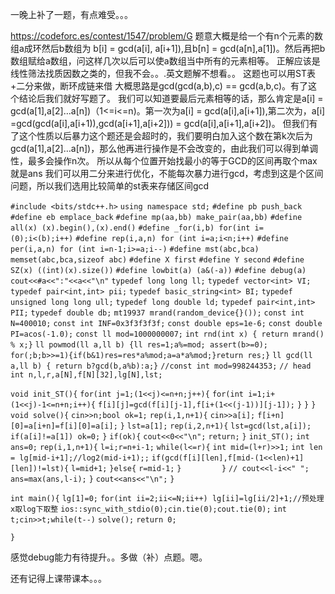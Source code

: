 一晚上补了一题，有点难受。。。

https://codeforc.es/contest/1547/problem/G
题意大概是给一个有n个元素的数组a成环然后b数组为 b[i] = gcd(a[i], a[i+1]),且b[n] = gcd(a[n],a[1])。然后再把b数组赋给a数组，问这样几次以后可以使a数组当中所有的元素相等。
正解应该是线性筛法找质因数之类的，但我不会。。.英文题解不想看。。
这题也可以用ST表+二分来做，断环成链来借
大概思路是gcd(gcd(a,b),c) == gcd(a,b,c)。有了这个结论后我们就好写题了。
我们可以知道要最后元素相等的话，那么肯定是a[i] = gcd(a[1],a[2]…a[n])（1<=i<=n)。第一次为a[i] = gcd(a[i],a[i+1]),第二次为，a[i] =gcd(gcd(a[i],a[i+1)),gcd(a[i+1],a[i+2])) = gcd(a[i],a[i+1],a[i+2])。
但我们有了这个性质以后暴力这个题还是会超时的，我们要明白加入这个数在第k次后为 gcd(a[1],a[2]…a[n])，那么他再进行操作是不会改变的，由此我们可以得到单调性，最多会操作n次。
所以从每个位置开始找最小的等于GCD的区间再取个max就是ans
我们可以用二分来进行优化，不能每次暴力进行gcd，考虑到这是个区间问题，所以我们选用比较简单的st表来存储区间gcd

`#include <bits/stdc++.h>`
`using namespace std;`
`#define pb push_back`
`#define eb emplace_back`
`#define mp(aa,bb) make_pair(aa,bb)`
`#define all(x) (x).begin(),(x).end()`
`#define _for(i,b) for(int i=(0);i<(b);i++)`
`#define rep(i,a,n) for (int i=a;i<n;i++)`
`#define per(i,a,n) for (int i=n-1;i>=a;i--)`
`#define mst(abc,bca) memset(abc,bca,sizeof abc)`
`#define X first`
`#define Y second`
`#define SZ(x) ((int)(x).size())`
`#define lowbit(a) (a&(-a))`
`#define debug(a) cout<<#a<<":"<<a<<"\n"`
`typedef long long ll;`
`typedef vector<int> VI;`
`typedef pair<int,int> pii;`
`typedef basic_string<int> BI;`
`typedef unsigned long long ull;`
`typedef long double ld;`
`typedef pair<int,int> PII;`
`typedef double db;`
`mt19937 mrand(random_device{}());` 
`const int N=400010;`
`const int INF=0x3f3f3f3f;`
`const double eps=1e-6;`
`const double PI=acos(-1.0);`
`const ll mod=1000000007;`
`int rnd(int x) { return mrand() % x;}`
`ll powmod(ll a,ll b) {ll res=1;a%=mod; assert(b>=0); for(;b;b>>=1){if(b&1)res=res*a%mod;a=a*a%mod;}return res;}`
`ll gcd(ll a,ll b) { return b?gcd(b,a%b):a;}`
`//const int mod=998244353;`
`// head`
`int n,l,r,a[N],f[N][32],lg[N],lst;`

`void init_ST(){`
    `for(int j=1;(1<<j)<=n+n;j++){`
        `for(int i=1;i+(1<<j)-1<=n+n;i++){`
            `f[i][j]=gcd(f[i][j-1],f[i+(1<<(j-1))][j-1]);`
        `}`
    `}`
`}`
`void solve(){`
    `cin>>n;bool ok=1;`
    `rep(i,1,n+1){`
        `cin>>a[i];`
        `f[i+n][0]=a[i+n]=f[i][0]=a[i];`
    `}`
    `lst=a[1];`
    `rep(i,2,n+1){`
        `lst=gcd(lst,a[i]);`
        `if(a[i]!=a[1]) ok=0;`
    `}`
    `if(ok){`
        `cout<<0<<"\n";`
        `return;`
    `}`
    `init_ST();`
    `int ans=0;`
    `rep(i,1,n+1){`
        `l=i;r=n+i-1;`
        `while(l<=r){`
            `int mid=(l+r)>>1;`
            `int len = lg[mid-i+1];//log2(mid-i+1);;`
            `if(gcd(f[i][len],f[mid-(1<<len)+1][len])!=lst){`
                `l=mid+1;`
            `}else{`
                `r=mid-1;`
            `}        
        }`
        `// cout<<l-i<<" ";`
        `ans=max(ans,l-i);`
    `}`
    `cout<<ans<<"\n";`
`}`


`int main(){`
    `lg[1]=0;`
    `for(int ii=2;ii<=N;ii++) lg[ii]=lg[ii/2]+1;//预处理x取log下取整`
    `ios::sync_with_stdio(0);cin.tie(0);cout.tie(0);`
    `int t;cin>>t;while(t--)`
    `solve();`
    `return 0;`

`}`

感觉debug能力有待提升。。多做（补）点题。嗯。

还有记得上课带课本。。。